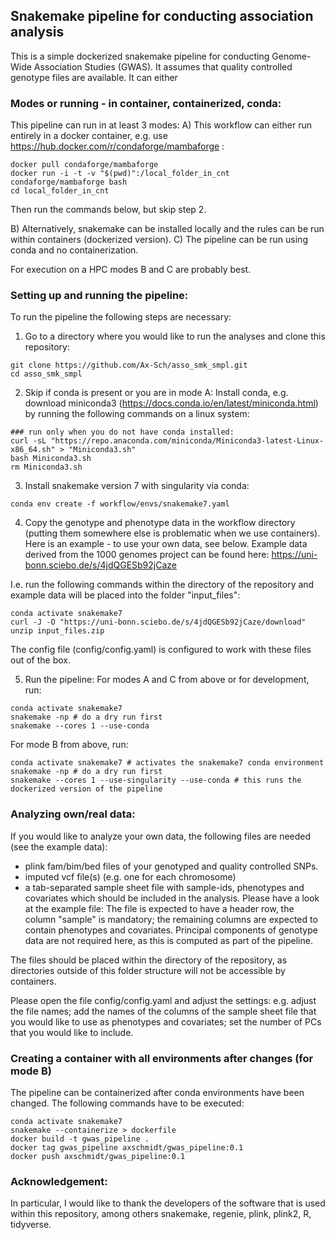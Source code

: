 ## Snakemake pipeline for conducting association analysis

This is a simple dockerized snakemake pipeline for conducting Genome-Wide Association Studies (GWAS). It assumes that quality controlled genotype files are available.
It can either 


### Modes or running - in container, containerized, conda:
This pipeline can run in at least 3 modes:
A) This workflow can either run entirely in a docker container, 
e.g. use https://hub.docker.com/r/condaforge/mambaforge :
```
docker pull condaforge/mambaforge
docker run -i -t -v "$(pwd)":/local_folder_in_cnt condaforge/mambaforge bash
cd local_folder_in_cnt
```
Then run the commands below, but skip step 2. 

B) Alternatively, snakemake can be installed locally and the rules can be run within containers (dockerized version). 
C) The pipeline can be run using conda and no containerization.

For execution on a HPC modes B and C are probably best.


### Setting up and running the pipeline:
To run the pipeline the following steps are necessary:
1. Go to a directory where you would like to run the analyses and clone this repository:
```
git clone https://github.com/Ax-Sch/asso_smk_smpl.git
cd asso_smk_smpl
```

2. Skip if conda is present or you are in mode A: Install conda, e.g. download miniconda3 (https://docs.conda.io/en/latest/miniconda.html) by running the following commands on a linux system:
```
### run only when you do not have conda installed:
curl -sL "https://repo.anaconda.com/miniconda/Miniconda3-latest-Linux-x86_64.sh" > "Miniconda3.sh"
bash Miniconda3.sh
rm Miniconda3.sh
```

3. Install snakemake version 7 with singularity via conda:
```
conda env create -f workflow/envs/snakemake7.yaml
```

4. Copy the genotype and phenotype data in the workflow directory (putting them somewhere else is problematic when we use containers). Here is an example - to use your own data, see below. Example data derived from the 1000 genomes project can be found here: https://uni-bonn.sciebo.de/s/4jdQGESb92jCaze

I.e. run the following commands within the directory of the repository and example data will be placed into the folder "input_files":
```
conda activate snakemake7
curl -J -O "https://uni-bonn.sciebo.de/s/4jdQGESb92jCaze/download"
unzip input_files.zip
```
The config file (config/config.yaml) is configured to work with these files out of the box.

5. Run the pipeline:
For modes A and C from above or for development, run:
```
conda activate snakemake7
snakemake -np # do a dry run first
snakemake --cores 1 --use-conda
```
For mode B from above, run:
```
conda activate snakemake7 # activates the snakemake7 conda environment
snakemake -np # do a dry run first
snakemake --cores 1 --use-singularity --use-conda # this runs the dockerized version of the pipeline
```


### Analyzing own/real data:

If you would like to analyze your own data, the following files are needed (see the example data):
- plink fam/bim/bed files of your genotyped and quality controlled SNPs.
- imputed vcf file(s) (e.g. one for each chromosome)
- a tab-separated sample sheet file with sample-ids, phenotypes and covariates which should be included in the analysis. Please have a look at the example file: The file is expected to have a header row, the column "sample" is mandatory; the remaining columns are expected to contain phenotypes and covariates. Principal components of genotype data are not required here, as this is computed as part of the pipeline. 

The files should be placed within the directory of the repository, as directories outside of this folder structure will not be accessible by containers.

Please open the file config/config.yaml and adjust the settings: e.g. adjust the file names; add the names of the columns of the sample sheet file that you would like to use as phenotypes and covariates; set the number of PCs that you would like to include. 


### Creating a container with all environments after changes (for mode B)

The pipeline can be containerized after conda environments have been changed. The following commands have to be executed:
```
conda activate snakemake7
snakemake --containerize > dockerfile
docker build -t gwas_pipeline .
docker tag gwas_pipeline axschmidt/gwas_pipeline:0.1
docker push axschmidt/gwas_pipeline:0.1
```


### Acknowledgement:
In particular, I would like to thank the developers of the software that is used within this repository, among others snakemake, regenie, plink, plink2, R, tidyverse.


